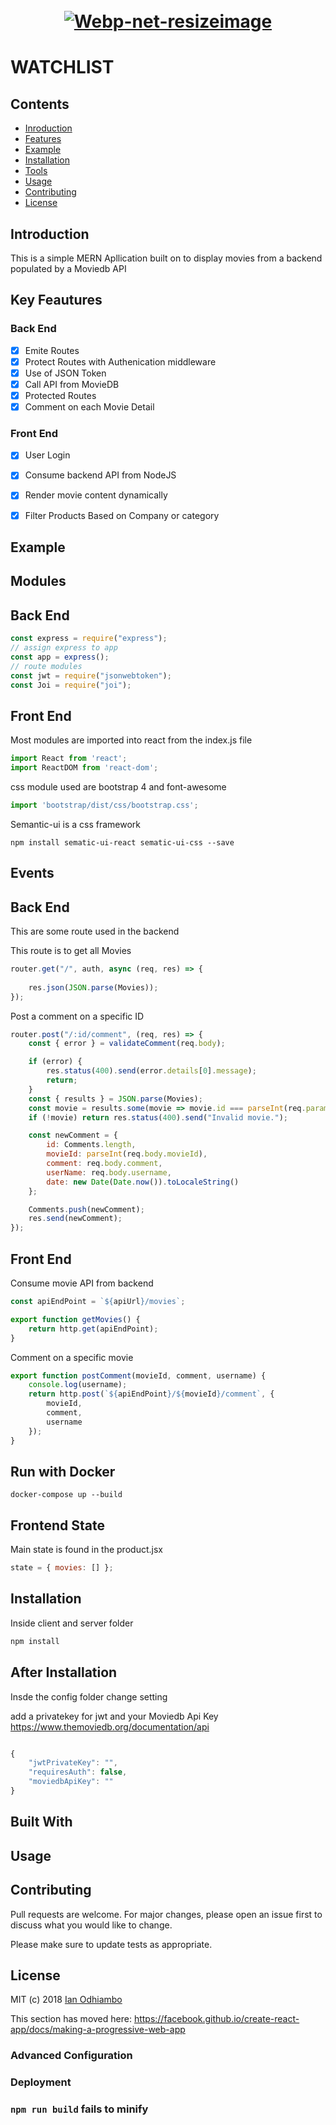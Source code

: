 <h1 align="center">
  <br><a href="https://imgbb.com/"><img src="https://i.ibb.co/fppDbMx/Webp-net-resizeimage.jpg" alt="Webp-net-resizeimage" border="0"></a></a>
</h1>

# WATCHLIST

## Contents
- [Inroduction](#Introduction )
- [Features](#Key-Feautures)
- [Example](#Example )
- [Installation](#Installation)
- [Tools](#Built-With)
- [Usage](#Usage)
- [Contributing](#Contributing)
- [License](#License)


## Introduction

This is a simple MERN Apllication built on to display movies from a backend populated by a Moviedb API
## Key Feautures

### Back End
- [x] Emite Routes 
- [x] Protect Routes with Authenication middleware
- [x] Use of JSON Token 
- [x] Call API from MovieDB
- [x] Protected Routes
- [x] Comment on each Movie Detail

### Front End
- [x] User Login 
- [x] Consume backend API from NodeJS
- [x] Render movie content dynamically 
- [x] Filter Products Based on Company or category



## Example 



## Modules

## Back End

```js
const express = require("express");
// assign express to app
const app = express();
// route modules 
const jwt = require("jsonwebtoken");
const Joi = require("joi");
```

## Front End
Most modules are imported into react from the index.js file
```js
import React from 'react';
import ReactDOM from 'react-dom';
```
css module used are bootstrap 4 and font-awesome  
```js
import 'bootstrap/dist/css/bootstrap.css';
```

Semantic-ui is a css framework
```
npm install sematic-ui-react sematic-ui-css --save
```

## Events

## Back End
This are some route used in the backend

This route is to get all Movies 
```js
router.get("/", auth, async (req, res) => {
	
	res.json(JSON.parse(Movies));
});
```

Post a comment on a specific ID
```js
router.post("/:id/comment", (req, res) => {
	const { error } = validateComment(req.body);

	if (error) {
		res.status(400).send(error.details[0].message);
		return;
	}
	const { results } = JSON.parse(Movies);
	const movie = results.some(movie => movie.id === parseInt(req.params.id));
	if (!movie) return res.status(400).send("Invalid movie.");

	const newComment = {
		id: Comments.length,
		movieId: parseInt(req.body.movieId),
		comment: req.body.comment,
		userName: req.body.username,
		date: new Date(Date.now()).toLocaleString()
	};

	Comments.push(newComment);
	res.send(newComment);
});
```


## Front End
Consume movie API from backend
```js
const apiEndPoint = `${apiUrl}/movies`;

export function getMovies() {
	return http.get(apiEndPoint);
}
```

Comment on a specific movie 
```js
export function postComment(movieId, comment, username) {
	console.log(username);
	return http.post(`${apiEndPoint}/${movieId}/comment`, {
		movieId,
		comment,
		username
	});
}
```

## Run with Docker 
```console
docker-compose up --build
```
## Frontend State

Main state is found in the product.jsx
```js
state = { movies: [] };

```

## Installation

Inside client and server folder
```bash
npm install
```

## After Installation 

Insde the config folder change setting

add a privatekey for jwt 
and your Moviedb Api Key https://www.themoviedb.org/documentation/api

```js

{
	"jwtPrivateKey": "",
	"requiresAuth": false,
	"moviedbApiKey": ""
}


```

## Built With


## Usage


## Contributing
Pull requests are welcome. For major changes, please open an issue first to discuss what you would like to change.

Please make sure to update tests as appropriate.

## License
MIT (c) 2018 [Ian Odhiambo](https://github.com/ianodad)

This section has moved here: https://facebook.github.io/create-react-app/docs/making-a-progressive-web-app

### Advanced Configuration



### Deployment



### `npm run build` fails to minify

